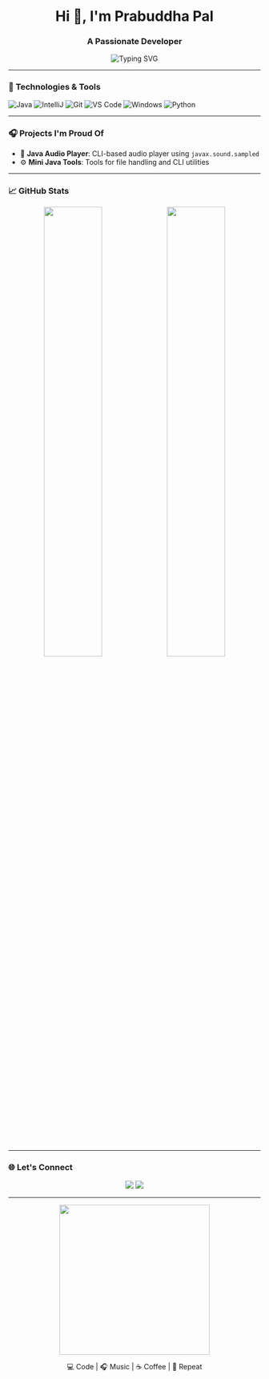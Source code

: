 <!-- GitHub Profile README with Animations -->

<h1 align="center">Hi 👋, I'm Prabuddha Pal</h1>
<h3 align="center">A Passionate Developer </h3>

<p align="center">
  <img src="https://readme-typing-svg.demolab.com?font=Fira+Code&duration=3000&pause=1000&color=1E90FF&center=true&vCenter=true&width=435&lines=Java+Developer+%7C+Audio+Programmer;Loves+to+Code+%E2%9C%A8;Learning+new+things+every+day!" alt="Typing SVG" />
</p>

---

### 🔧 Technologies & Tools

![Java](https://img.shields.io/badge/Java-ED8B00?style=for-the-badge&logo=java&logoColor=white)
![IntelliJ](https://img.shields.io/badge/IntelliJ%20IDEA-000000?style=for-the-badge&logo=intellijidea&logoColor=white)
![Git](https://img.shields.io/badge/Git-F05032?style=for-the-badge&logo=git&logoColor=white)
![VS Code](https://img.shields.io/badge/VS%20Code-007ACC?style=for-the-badge&logo=visualstudiocode&logoColor=white)
![Windows](https://img.shields.io/badge/Windows-0078D6?style=for-the-badge&logo=windows&logoColor=white)
![Python](https://img.shields.io/badge/Python-0078D6?style=for-the-badge&logo=pythons&logoColor=black)

---

### 🎧 Projects I'm Proud Of

- 🎵 **Java Audio Player**: CLI-based audio player using `javax.sound.sampled`
- ⚙️ **Mini Java Tools**: Tools for file handling and CLI utilities

---

### 📈 GitHub Stats

<p align="center">
  <img src="https://github-readme-stats.vercel.app/api?username=YOUR_USERNAME&show_icons=true&theme=tokyonight" width="48%" />
  <img src="https://github-readme-streak-stats.herokuapp.com?user=YOUR_USERNAME&theme=tokyonight" width="48%" />
</p>

---

### 🌐 Let's Connect

<p align="center">
  <a href="https://github.com/YOUR_USERNAME"><img src="https://img.shields.io/badge/GitHub-100000?style=for-the-badge&logo=github&logoColor=white"/></a>
  <a href="mailto:youremail@example.com"><img src="https://img.shields.io/badge/Email-D14836?style=for-the-badge&logo=gmail&logoColor=white"/></a>
  <!-- Add your LinkedIn or other social media if you want -->
</p>

---

<p align="center">
  <img src="https://media.giphy.com/media/qgQUggAC3Pfv687qPC/giphy.gif" width="300" />
</p>

<p align="center">💻 Code | 🎧 Music | ☕ Coffee | 🚀 Repeat</p>
